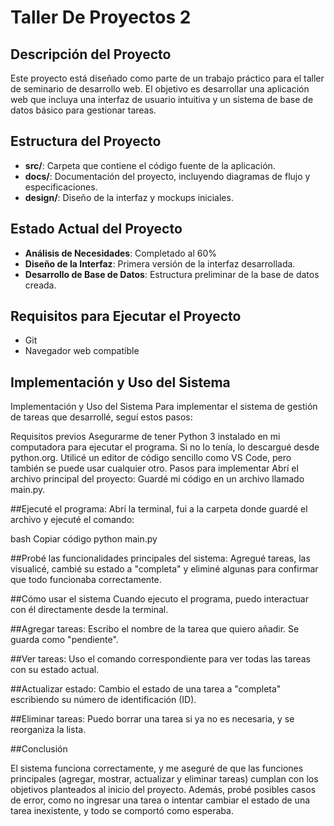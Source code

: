 # Taller De Proyectos 2

## Descripción del Proyecto
Este proyecto está diseñado como parte de un trabajo práctico para el taller de seminario de desarrollo web. El objetivo es desarrollar una aplicación web que incluya una interfaz de usuario intuitiva y un sistema de base de datos básico para gestionar tareas.

## Estructura del Proyecto
- **src/**: Carpeta que contiene el código fuente de la aplicación.
- **docs/**: Documentación del proyecto, incluyendo diagramas de flujo y especificaciones.
- **design/**: Diseño de la interfaz y mockups iniciales.

## Estado Actual del Proyecto
- **Análisis de Necesidades**: Completado al 60%
- **Diseño de la Interfaz**: Primera versión de la interfaz desarrollada.
- **Desarrollo de Base de Datos**: Estructura preliminar de la base de datos creada.

## Requisitos para Ejecutar el Proyecto
- Git
- Navegador web compatible

## Implementación y Uso del Sistema

Implementación y Uso del Sistema
Para implementar el sistema de gestión de tareas que desarrollé, seguí estos pasos:

Requisitos previos
Asegurarme de tener Python 3 instalado en mi computadora para ejecutar el programa.
Si no lo tenía, lo descargué desde python.org.
Utilicé un editor de código sencillo como VS Code, pero también se puede usar cualquier otro.
Pasos para implementar
Abrí el archivo principal del proyecto:
Guardé mi código en un archivo llamado main.py.

##Ejecuté el programa:
Abrí la terminal, fui a la carpeta donde guardé el archivo y ejecuté el comando:

bash
Copiar código
python main.py

##Probé las funcionalidades principales del sistema:
Agregué tareas, las visualicé, cambié su estado a "completa" y eliminé algunas para confirmar que todo funcionaba correctamente.

##Cómo usar el sistema
Cuando ejecuto el programa, puedo interactuar con él directamente desde la terminal.

##Agregar tareas: Escribo el nombre de la tarea que quiero añadir. Se guarda como "pendiente".

##Ver tareas: Uso el comando correspondiente para ver todas las tareas con su estado actual.

##Actualizar estado: Cambio el estado de una tarea a "completa" escribiendo su número de identificación (ID).

##Eliminar tareas: Puedo borrar una tarea si ya no es necesaria, y se reorganiza la lista.

##Conclusión

El sistema funciona correctamente, y me aseguré de que las funciones principales (agregar, mostrar, actualizar y eliminar tareas) cumplan con los objetivos planteados al inicio del proyecto. Además, probé posibles casos de error, como no ingresar una tarea o intentar cambiar el estado de una tarea inexistente, y todo se comportó como esperaba.
